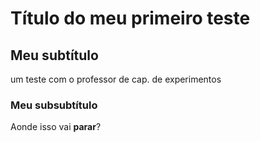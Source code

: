 # Título do meu primeiro teste 

## Meu subtítulo
um teste com o professor de cap. de experimentos

### Meu subsubtítulo
Aonde isso vai **parar**?

